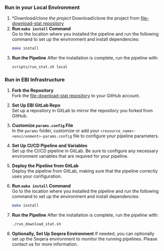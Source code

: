 ### Run in your Local Environment

1. **Download/clone the project*
	Download/clone the project from [file-download-stat repository](https://github.com/PRIDE-Archive/file-download-stat)
2. **Run `make install` Command**  
   Go to the location where you installed the pipeline and run the following command to set up the environment and install dependencies:
   ```bash
   make install
    ```
3. **Run the Pipeline**
   After the installation is complete, run the pipeline with:
   ```bash
   scripts/run_stat.sh local 
    ```

### Run in EBI Infrastructure

1. **Fork the Repository**  
   Fork the [file-download-stat repository](https://github.com/PRIDE-Archive/file-download-stat) to your GitHub account.

2. **Set Up EBI GitLab Repo**  
   Set up a repository in GitLab to mirror the repository you forked from GitHub.

3. **Customize `params.config` File**  
   In the `params` folder, customize or add your `<resource_name>-<environment>-params.config` file to configure your pipeline parameters.

4. **Set Up CI/CD Pipeline and Variables**  
   Set up the CI/CD pipeline in GitLab. Be sure to configure any necessary environment variables that are required for your pipeline.

5. **Deploy the Pipeline from GitLab**  
   Deploy the pipeline from GitLab, making sure that the pipeline correctly uses your configuration.

6. **Run `make install` Command**  
   Go to the location where you installed the pipeline and run the following command to set up the environment and install dependencies:
   ```bash
   make install
    ```
   
7. **Run the Pipeline**
   After the installation is complete, run the pipeline with:
   ```bash
   ./run_download_stat.sh
    ```
   
8. **Optionally, Set Up Seqera Environment**
   If needed, you can optionally set up the Seqera environment to monitor the running pipelines. Please contact us for more information.
